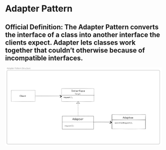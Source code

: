# Adapter Pattern
**Official Definition:**
The Adapter Pattern converts the interface of a class
into another interface the clients expect. Adapter lets
classes work together that couldn’t otherwise because of
incompatible interfaces.
---
![img.png](img.png)